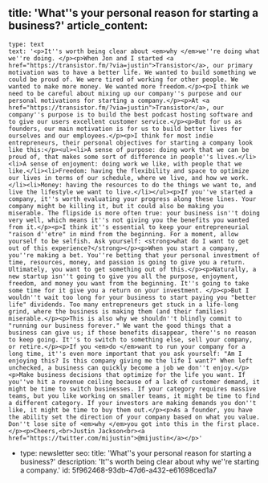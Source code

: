 title: 'What''s your personal reason for starting a business?'
article_content:
  -
    type: text
    text: '<p>It''s worth being clear about <em>why </em>we''re doing what we''re doing. </p><p>When Jon and I started <a href="https://transistor.fm/?via=justin">Transistor</a>, our primary motivation was to have a better life. We wanted to build something we could be proud of. We were tired of working for other people. We wanted to make more money. We wanted more freedom.</p><p>I think we need to be careful about mixing up our company''s purpose and our personal motivations for starting a company.</p><p>At <a href="https://transistor.fm/?via=justin">Transistor</a>, our company''s purpose is to build the best podcast hosting software and to give our users excellent customer service.</p><p>But for us as founders, our main motivation is for us to build better lives for ourselves and our employees.</p><p>I think for most indie entrepreneurs, their personal objectives for starting a company look like this:</p><ul><li>A sense of purpose: doing work that we can be proud of, that makes some sort of difference in people''s lives.</li><li>A sense of enjoyment: doing work we like, with people that we like.</li><li>Freedom: having the flexibility and space to optimize our lives in terms of our schedule, where we live, and how we work.</li><li>Money: having the resources to do the things we want to, and live the lifestyle we want to live.</li></ul><p>If you''ve started a company, it''s worth evaluating your progress along these lines. Your company might be killing it, but it could also be making you miserable. The flipside is more often true: your business isn''t doing very well, which means it''s not giving you the benefits you wanted from it.</p><p>I think it''s essential to keep your entrepreneurial "raison d''etre" in mind from the beginning. For a moment, allow yourself to be selfish. Ask yourself: <strong>what do I want to get out of this experience?</strong></p><p>When you start a company, you''re making a bet. You''re betting that your personal investment of time, resources, money, and passion is going to give you a return. Ultimately, you want to get something out of this.</p><p>Naturally, a new startup isn''t going to give you all the purpose, enjoyment, freedom, and money you want from the beginning. It''s going to take some time for it give you a return on your investment. </p><p>But I wouldn''t wait too long for your business to start paying you "better life" dividends. Too many entrepreneurs get stuck in a life-long grind, where the business is making them (and their families) miserable.</p><p>This is also why we shouldn''t blindly commit to "running our business forever." We want the good things that a business can give us; if those benefits disappear, there''s no reason to keep going. It''s to switch to something else, sell your company, or retire.</p><p>If you <em>do </em>want to run your company for a long time, it''s even more important that you ask yourself: "Am I enjoying this? Is this company giving me the life I want?" When left unchecked, a business can quickly become a job we don''t enjoy.</p><p>Make business decisions that optimize for the life you want. If you''ve hit a revenue ceiling because of a lack of customer demand, it might be time to switch businesses. If your category requires massive teams, but you like working on smaller teams, it might be time to find a different category. If your investors are making demands you don''t like, it might be time to buy them out.</p><p>As a founder, you have the ability set the direction of your company based on what you value. Don''t lose site of <em>why </em>you got into this in the first place.</p><p>Cheers,<br>Justin Jackson<br><a href="https://twitter.com/mijustin">@mijustin</a></p>'
  -
    type: newsletter
seo:
  title: 'What''s your personal reason for starting a business?'
  description: 'It''s worth being clear about why we''re starting a company.'
id: 5f962468-93db-47d6-a432-e61698ced1a7
